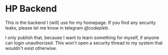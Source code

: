 # HP Backend

This is the backend I (will) use for my homepage. If you find any security leaks, please let me know in telegram _@codepleb_.

I only publish that, because I want to learn something for myself, if anyone can login unauthorized. This won't open a security thread to my system that wouldn't exist otherwise.
